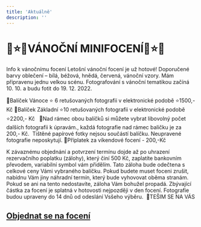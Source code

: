 ```yaml
---
title: 'Aktuálně'
description: ''
---
```


# 🎄⭐️🎄VÁNOČNÍ MINIFOCENÍ🎄⭐️🎄

Info k vánočnímu focení
Letošní vánoční focení je už hotové! Doporučené barvy oblečení – bílá, béžová, hnědá, červená, vánoční vzory. Mám připravenu jednu velkou scénu. Fotografování s vánoční tematikou začíná 10. 10. a budu fotit do 19. 12. 2022.

🎄Balíček Vánoce ⭐️ 6 retušovaných fotografii v elektronické podobě ⭐️1500,- Kč
🎄Balíček Základní ⭐️10 retušovaných fotografii v elektronické podobě ⭐️2200,- Kč  
🎄Nad rámec obou balíčků si můžete vybrat libovolný počet dalších fotografii k úpravám., každá fotografie nad rámec baličku je za 200,- Kč.  Tištěné papírové fotky nejsou součástí balíčku. Neupravené fotografie neposkytují.
🌲Příplatek za víkendové focení - 200,-Kč

K závaznému objednání a potvrzení termínu dojde až po uhrazení rezervačního poplatku (zálohy), který činí 500 Kč, zaplatíte bankovním převodem, variabilní symbol vám přidělím. Tato záloha bude odečtena s celkové ceny Vámi vybraného balíčku. Pokud budete muset foceni zrušit, nabídnu Vám jiny náhradní termín, který bude vyhovovat oběma stranám. Pokud se ani na tento nedostavíte, záloha Vám bohužel propadá. Zbývající částka za focení je splatná v hotovosti nejpozději v den focení. Fotografie budou upraveny do 14 dnů od odeslání Vsšeho výběru. 
🎄TEŠIM SE NA VÁS

## [**Objednat se na focení**](/contact) 
